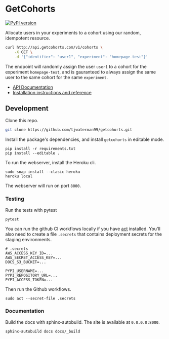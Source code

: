 # GetCohorts

[![PyPI version](https://badge.fury.io/py/getcohorts.svg)](https://badge.fury.io/py/getcohorts)

Allocate users in your experiments to a cohort using our random, idempotent resource.

```bash
curl http://api.getcohorts.com/v1/cohorts \
    -X GET \
    -d '{"identifier": "user1", "experiment": "homepage-test"}'
```

The endpoint will randomly assign the user `user1` to a cohort for the experiment `homepage-test`, and is gauranteed to always assign the same user to the same cohort for the same `experiment`.

- [API Documentation](http://api.getcohorts.com)
- [Installation instructions and reference](http://docs.getcohorts.com)

## Development

Clone this repo.

```bash
git clone https://github.com/tjwaterman99/getcohorts.git
```

Install the package's dependencies, and install `getcohorts` in editable mode.

```
pip install -r requirements.txt
pip install --editable .
```

To run the webserver, install the Heroku cli.

```
sudo snap install --clasic heroku
heroku local
```

The webserver will run on port `8000`.

### Testing

Run the tests with pytest

```
pytest
```

You can run the github CI workflows locally if you have [act](https://github.com/nektos/act) installed. You'll also need to create a file `.secrets` that contains deployment secrets for the staging environments.

```
# .secrets
AWS_ACCESS_KEY_ID=...
AWS_SECRET_ACCESS_KEY=...
DOCS_S3_BUCKET=...

PYPI_USERNAME=...
PYPI_REPOSITORY_URL=...
PYPI_ACCESS_TOKEN=...
```

Then run the Github workflows.

```
sudo act --secret-file .secrets
```

### Documentation

Build the docs with sphinx-autobuild. The site is available at `0.0.0.0:8000`.

```
sphinx-autobuild docs docs/_build
```
